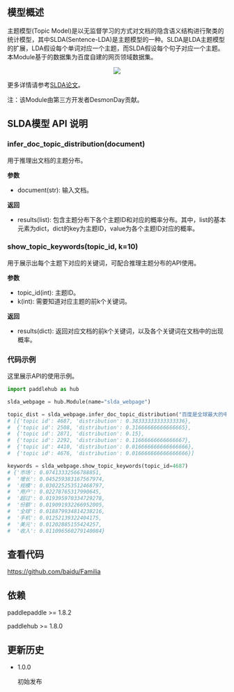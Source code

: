 ## 模型概述

主题模型(Topic Model)是以无监督学习的方式对文档的隐含语义结构进行聚类的统计模型，其中SLDA(Sentence-LDA)是主题模型的一种。SLDA是LDA主题模型的扩展，LDA假设每个单词对应一个主题，而SLDA假设每个句子对应一个主题。本Module基于的数据集为百度自建的网页领域数据集。

<p align="center">
<img src="https://bj.bcebos.com/paddlehub/model/nlp/semantic_model/slda.png" hspace='10'/> <br />
</p>

更多详情请参考[SLDA论文](https://pdfs.semanticscholar.org/c311/778adb9484c86250e915aecd9714f4206050.pdf)。

注：该Module由第三方开发者DesmonDay贡献。

## SLDA模型 API 说明

### infer_doc_topic_distribution(document)

用于推理出文档的主题分布。

**参数**

- document(str): 输入文档。

**返回**

- results(list): 包含主题分布下各个主题ID和对应的概率分布。其中，list的基本元素为dict，dict的key为主题ID，value为各个主题ID对应的概率。

### show_topic_keywords(topic_id, k=10)

用于展示出每个主题下对应的关键词，可配合推理主题分布的API使用。

**参数**

- topic_id(int): 主题ID。
- k(int): 需要知道对应主题的前k个关键词。

**返回**

- results(dict): 返回对应文档的前k个关键词，以及各个关键词在文档中的出现概率。

### 代码示例

这里展示API的使用示例。

``` python
import paddlehub as hub

slda_webpage = hub.Module(name="slda_webpage")

topic_dist = slda_webpage.infer_doc_topic_distribution("百度是全球最大的中文搜索引擎、致力于让网民更便捷地获取信息，找到所求。")
# [{'topic id': 4687, 'distribution': 0.38333333333333336},
#  {'topic id': 2508, 'distribution': 0.31666666666666665},
#  {'topic id': 2871, 'distribution': 0.15},
#  {'topic id': 2292, 'distribution': 0.11666666666666667},
#  {'topic id': 4410, 'distribution': 0.016666666666666666},
#  {'topic id': 4676, 'distribution': 0.016666666666666666}]

keywords = slda_webpage.show_topic_keywords(topic_id=4687)
# {'市场': 0.07413332566788851, 
#  '增长': 0.045259383167567974, 
#  '规模': 0.030225253512468797, 
#  '用户': 0.02278765317990645, 
#  '超过': 0.019395970334729278,
#  '份额': 0.019091932266952005, 
#  '全球': 0.018879934814238216, 
#  '手机': 0.01252139322404175, 
#  '美元': 0.01202885155424257, 
#  '收入': 0.011096560279140084}

```

## 查看代码
https://github.com/baidu/Familia


## 依赖

paddlepaddle >= 1.8.2

paddlehub >= 1.8.0

## 更新历史

* 1.0.0

  初始发布
